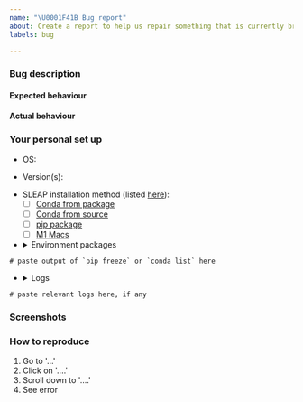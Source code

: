 ```yaml
---
name: "\U0001F41B Bug report"
about: Create a report to help us repair something that is currently broken
labels: bug

---
```

<!-- Thank you for contributing. These HTML comments will not render in the issue, but you can delete them once you've read them if you prefer! -->

### Bug description
<!-- Use this section to clearly and concisely describe the bug. -->

#### Expected behaviour
<!-- Tell us what you thought would happen. -->

#### Actual behaviour
<!-- Tell us what actually happens. -->

### Your personal set up
<!--
Tell us a little about the system you're using.
Please include information about how you installed.
 -->

 - OS:
 <!-- [e.g. ubuntu 20.04, macOS 11.0] -->
 - Version(s):
 <!-- e.g. [SLEAP v1.2.3, python 3.8] --->
 - SLEAP installation method (listed [here](https://sleap.ai/installation.html#)):
    * [ ] [Conda from package](https://sleap.ai/installation.html#conda-package)
    * [ ] [Conda from source](https://sleap.ai/installation.html#conda-from-source)
    * [ ] [pip package](https://sleap.ai/installation.html#pip-package)
    * [ ] [M1 Macs](https://sleap.ai/installation.html#m1-macs)

- <details><summary>Environment packages</summary>
<!-- For reproduction, it's useful to have the full environment. For example, the output of `pip freeze` or `conda list` --->

```
# paste output of `pip freeze` or `conda list` here
```
</details>

- <details><summary>Logs</summary>
<!--
Please share any applicable terminal logs. optionally share output from sleap-diagnostic
-->

```
# paste relevant logs here, if any
```
</details>

### Screenshots
<!-- Provide any relevant screenshots -->

### How to reproduce
<!-- Use this section to describe the steps that a user would take to experience this bug. eg:-->

1. Go to '...'
2. Click on '....'
3. Scroll down to '....'
4. See error
